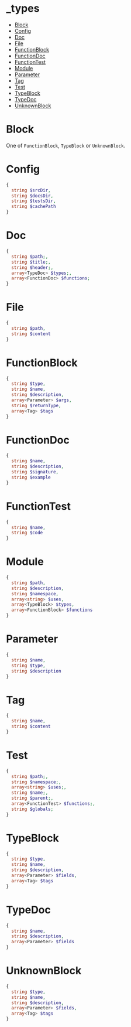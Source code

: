 # _types



- [Block](#block)
- [Config](#config)
- [Doc](#doc)
- [File](#file)
- [FunctionBlock](#function_block)
- [FunctionDoc](#function_doc)
- [FunctionTest](#function_test)
- [Module](#module)
- [Parameter](#parameter)
- [Tag](#tag)
- [Test](#test)
- [TypeBlock](#type_block)
- [TypeDoc](#type_doc)
- [UnknownBlock](#unknown_block)

# Block
One of `FunctionBlock`, `TypeBlock` or `UnknownBlock`.


# Config

```php
{
  string $srcDir,
  string $docsDir,
  string $testsDir,
  string $cachePath
}
```

# Doc

```php
{
  string $path;,
  string $title;,
  string $header;,
  array<TypeDoc> $types;,
  array<FunctionDoc> $functions;
}
```

# File

```php
{
  string $path,
  string $content
}
```

# FunctionBlock

```php
{
  string $type,
  string $name,
  string $description,
  array<Parameter> $args,
  string $returnType,
  array<Tag> $tags
}
```

# FunctionDoc

```php
{
  string $name,
  string $description,
  string $signature,
  string $example
}
```

# FunctionTest

```php
{
  string $name,
  string $code
}
```

# Module

```php
{
  string $path,
  string $description,
  string $namespace,
  array<string> $uses,
  array<TypeBlock> $types,
  array<FunctionBlock> $functions
}
```

# Parameter

```php
{
  string $name,
  string $type,
  string $description
}
```

# Tag

```php
{
  string $name,
  string $content
}
```

# Test

```php
{
  string $path;,
  string $namespace;,
  array<string> $uses;,
  string $name;,
  string $parent;,
  array<FunctionTest> $functions;,
  string $globals;
}
```

# TypeBlock

```php
{
  string $type,
  string $name,
  string $description,
  array<Parameter> $fields,
  array<Tag> $tags
}
```

# TypeDoc

```php
{
  string $name,
  string $description,
  array<Parameter> $fields
}
```

# UnknownBlock

```php
{
  string $type,
  string $name,
  string $description,
  array<Parameter> $fields,
  array<Tag> $tags
}
```
